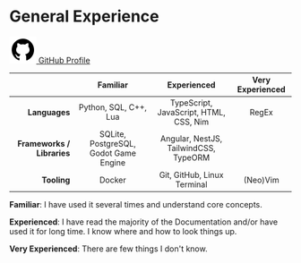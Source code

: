 [creationTime]: - "Feb 13. 2023"
[lastWriteTime]: - "Jun 20. 2023"

# General Experience

<a href="https://github.com/aMOPel">
<img src="assets/icons8-github.svg" alt="GitHub" class="inline m-1 dark:invert">
GitHub Profile</a>

|                            |             **Familiar**              |            **Experienced**             | **Very Experienced** |
| -------------------------: | :-----------------------------------: | :------------------------------------: | :------------------: |
|              **Languages** |         Python, SQL, C++, Lua         | TypeScript, JavaScript, HTML, CSS, Nim |        RegEx         |
| **Frameworks / Libraries** | SQLite, PostgreSQL, Godot Game Engine | Angular, NestJS, TailwindCSS, TypeORM  |                      |
|                **Tooling** |                Docker                 |      Git, GitHub, Linux Terminal       |       (Neo)Vim       |

**Familiar**: I have used it several times and understand core concepts.

**Experienced**:
I have read the majority of the Documentation and/or have used it for long time.
I know where and how to look things up.

**Very Experienced**: There are few things I don't know.
